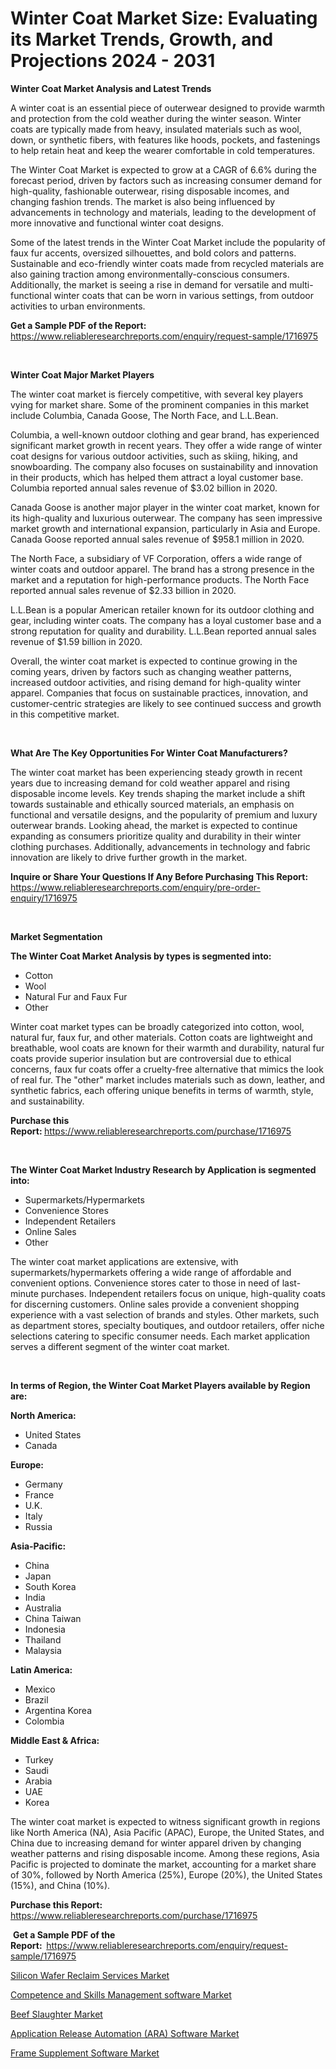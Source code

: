<p><h1>Winter Coat Market Size: Evaluating its Market Trends, Growth, and Projections 2024 - 2031</h1></p><p><strong>Winter Coat Market Analysis and Latest Trends</strong></p>
<p><p>A winter coat is an essential piece of outerwear designed to provide warmth and protection from the cold weather during the winter season. Winter coats are typically made from heavy, insulated materials such as wool, down, or synthetic fibers, with features like hoods, pockets, and fastenings to help retain heat and keep the wearer comfortable in cold temperatures.</p><p>The Winter Coat Market is expected to grow at a CAGR of 6.6% during the forecast period, driven by factors such as increasing consumer demand for high-quality, fashionable outerwear, rising disposable incomes, and changing fashion trends. The market is also being influenced by advancements in technology and materials, leading to the development of more innovative and functional winter coat designs.</p><p>Some of the latest trends in the Winter Coat Market include the popularity of faux fur accents, oversized silhouettes, and bold colors and patterns. Sustainable and eco-friendly winter coats made from recycled materials are also gaining traction among environmentally-conscious consumers. Additionally, the market is seeing a rise in demand for versatile and multi-functional winter coats that can be worn in various settings, from outdoor activities to urban environments.</p></p>
<p><strong>Get a Sample PDF of the Report:&nbsp;</strong> <a href="https://www.reliableresearchreports.com/enquiry/request-sample/1716975">https://www.reliableresearchreports.com/enquiry/request-sample/1716975</a></p>
<p>&nbsp;</p>
<p><strong>Winter Coat Major Market Players</strong></p>
<p><p>The winter coat market is fiercely competitive, with several key players vying for market share. Some of the prominent companies in this market include Columbia, Canada Goose, The North Face, and L.L.Bean. </p><p>Columbia, a well-known outdoor clothing and gear brand, has experienced significant market growth in recent years. They offer a wide range of winter coat designs for various outdoor activities, such as skiing, hiking, and snowboarding. The company also focuses on sustainability and innovation in their products, which has helped them attract a loyal customer base. Columbia reported annual sales revenue of $3.02 billion in 2020.</p><p>Canada Goose is another major player in the winter coat market, known for its high-quality and luxurious outerwear. The company has seen impressive market growth and international expansion, particularly in Asia and Europe. Canada Goose reported annual sales revenue of $958.1 million in 2020.</p><p>The North Face, a subsidiary of VF Corporation, offers a wide range of winter coats and outdoor apparel. The brand has a strong presence in the market and a reputation for high-performance products. The North Face reported annual sales revenue of $2.33 billion in 2020.</p><p>L.L.Bean is a popular American retailer known for its outdoor clothing and gear, including winter coats. The company has a loyal customer base and a strong reputation for quality and durability. L.L.Bean reported annual sales revenue of $1.59 billion in 2020.</p><p>Overall, the winter coat market is expected to continue growing in the coming years, driven by factors such as changing weather patterns, increased outdoor activities, and rising demand for high-quality winter apparel. Companies that focus on sustainable practices, innovation, and customer-centric strategies are likely to see continued success and growth in this competitive market.</p></p>
<p>&nbsp;</p>
<p><strong>What Are The Key Opportunities For Winter Coat Manufacturers?</strong></p>
<p><p>The winter coat market has been experiencing steady growth in recent years due to increasing demand for cold weather apparel and rising disposable income levels. Key trends shaping the market include a shift towards sustainable and ethically sourced materials, an emphasis on functional and versatile designs, and the popularity of premium and luxury outerwear brands. Looking ahead, the market is expected to continue expanding as consumers prioritize quality and durability in their winter clothing purchases. Additionally, advancements in technology and fabric innovation are likely to drive further growth in the market.</p></p>
<p><strong>Inquire or Share Your Questions If Any Before Purchasing This Report:</strong> <a href="https://www.reliableresearchreports.com/enquiry/pre-order-enquiry/1716975">https://www.reliableresearchreports.com/enquiry/pre-order-enquiry/1716975</a></p>
<p>&nbsp;</p>
<p><strong>Market Segmentation</strong></p>
<p><strong>The Winter Coat Market Analysis by types is segmented into:</strong></p>
<p><ul><li>Cotton</li><li>Wool</li><li>Natural Fur and Faux Fur</li><li>Other</li></ul></p>
<p><p>Winter coat market types can be broadly categorized into cotton, wool, natural fur, faux fur, and other materials. Cotton coats are lightweight and breathable, wool coats are known for their warmth and durability, natural fur coats provide superior insulation but are controversial due to ethical concerns, faux fur coats offer a cruelty-free alternative that mimics the look of real fur. The "other" market includes materials such as down, leather, and synthetic fabrics, each offering unique benefits in terms of warmth, style, and sustainability.</p></p>
<p><strong>Purchase this Report:&nbsp;</strong><a href="https://www.reliableresearchreports.com/purchase/1716975">https://www.reliableresearchreports.com/purchase/1716975</a></p>
<p>&nbsp;</p>
<p><strong>The Winter Coat Market Industry Research by Application is segmented into:</strong></p>
<p><ul><li>Supermarkets/Hypermarkets</li><li>Convenience Stores</li><li>Independent Retailers</li><li>Online Sales</li><li>Other</li></ul></p>
<p><p>The winter coat market applications are extensive, with supermarkets/hypermarkets offering a wide range of affordable and convenient options. Convenience stores cater to those in need of last-minute purchases. Independent retailers focus on unique, high-quality coats for discerning customers. Online sales provide a convenient shopping experience with a vast selection of brands and styles. Other markets, such as department stores, specialty boutiques, and outdoor retailers, offer niche selections catering to specific consumer needs. Each market application serves a different segment of the winter coat market.</p></p>
<p>&nbsp;</p>
<p><strong>In terms of Region, the Winter Coat Market Players available by Region are:</strong></p>
<p>
    <p> <strong> North America: </strong>
        <ul>
            <li>United States</li>
            <li>Canada</li>
        </ul>
        </p> 
    <p> <strong> Europe: </strong>
        <ul>
            <li>Germany</li>
            <li>France</li>
            <li>U.K.</li>
            <li>Italy</li>
            <li>Russia</li>
        </ul>
        </p> 
    <p> <strong> Asia-Pacific: </strong>
        <ul>
            <li>China</li>
            <li>Japan</li>
            <li>South Korea</li>
            <li>India</li>
            <li>Australia</li>
            <li>China Taiwan</li>
            <li>Indonesia</li>
            <li>Thailand</li>
            <li>Malaysia</li>
        </ul>
        </p> 
    <p> <strong> Latin America: </strong>
        <ul>
            <li>Mexico</li>
            <li>Brazil</li>
            <li>Argentina Korea</li>
            <li>Colombia</li>
        </ul>
        </p> 
    <p> <strong> Middle East & Africa: </strong>
        <ul>
            <li>Turkey</li>
            <li>Saudi</li>
            <li>Arabia</li>
            <li>UAE</li>
            <li>Korea</li>
        </ul>
    </p>
    </p>
<p><p>The winter coat market is expected to witness significant growth in regions like North America (NA), Asia Pacific (APAC), Europe, the United States, and China due to increasing demand for winter apparel driven by changing weather patterns and rising disposable income. Among these regions, Asia Pacific is projected to dominate the market, accounting for a market share of 30%, followed by North America (25%), Europe (20%), the United States (15%), and China (10%).</p></p>
<p><strong>Purchase this Report: </strong><a href="https://www.reliableresearchreports.com/purchase/1716975">https://www.reliableresearchreports.com/purchase/1716975</a></p>
<p>&nbsp;<strong>Get a Sample PDF of the Report:&nbsp;&nbsp;</strong><a href="https://www.reliableresearchreports.com/enquiry/request-sample/1716975">https://www.reliableresearchreports.com/enquiry/request-sample/1716975</a></p>
<p><strong></strong></p>
<p><p><a href="https://medium.com/@jamesday5g/silicon-wafer-reclaim-services-market-exploring-market-share-market-trends-and-future-growth-a7eeeb333e13">Silicon Wafer Reclaim Services Market</a></p><p><a href="https://medium.com/@jamesday5g/competence-and-skills-management-software-market-size-reveals-the-best-marketing-channels-in-global-310480929c34">Competence and Skills Management software Market</a></p><p><a href="https://medium.com/@twiladurgan/beef-slaughter-market-research-report-its-history-and-forecast-2024-to-2031-512178e91701">Beef Slaughter Market</a></p><p><a href="https://medium.com/@krish.reportprime/decoding-application-release-automation-ara-software-market-metrics-market-share-trends-and-c424189c8f63">Application Release Automation (ARA) Software Market</a></p><p><a href="https://medium.com/@twiladurgan/frame-supplement-software-market-research-report-its-history-and-forecast-2024-to-2031-8c2aa689a408">Frame Supplement Software Market</a></p></p>